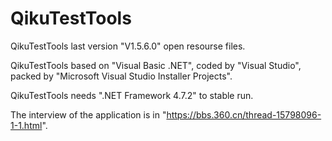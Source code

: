 # QikuTestTools
QikuTestTools last version "V1.5.6.0" open resourse files.

QikuTestTools based on "Visual Basic .NET", coded by "Visual Studio", packed by "Microsoft Visual Studio Installer Projects".

QikuTestTools needs ".NET Framework 4.7.2" to stable run.

The interview of the application is in "https://bbs.360.cn/thread-15798096-1-1.html".
